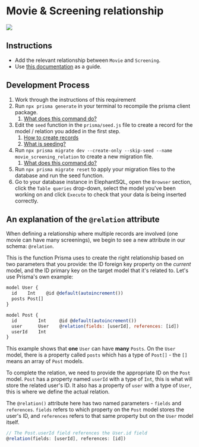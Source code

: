 # Movie & Screening relationship

![](../assets/MovieScreening_Relation.PNG)

## Instructions

- Add the relevant relationship between `Movie` and `Screening`.
- Use [this documentation](https://www.prisma.io/docs/concepts/components/prisma-schema/relations/one-to-many-relations) as a guide.

## Development Process

1. Work through the instructions of this requirement
2. Run `npx prisma generate` in your terminal to recompile the prisma client package.
   1. [What does this command do?](../resources/prisma-generate.md)
3. Edit the `seed` function in the `prisma/seed.js` file to create a record for the model / relation you added in the first step.
   1. [How to create records](https://www.prisma.io/docs/concepts/components/prisma-client/crud#create-a-single-record)
   2. [What is seeding?](../resources/db-seeding.md)
4. Run `npx prisma migrate dev --create-only --skip-seed --name movie_screening_relation` to create a new migration file.
   1. [What does this command do?](../resources/db-migrations.md)
5. Run `npx prisma migrate reset` to apply your migration files to the database and run the seed function.
6. Go to your database instance in ElephantSQL, open the `Browser` section, click the `Table queries` drop-down, select the model you've been working on and click `Execute` to check that your data is being inserted correctly.

## An explanation of the `@relation` attribute

When defining a relationship where multiple records are involved (one movie can have many screenings), we begin to see a new attribute in our schema: `@relation`.

This is the function Prisma uses to create the right relationship based on two parameters that you provide: the ID foreign key property on the _current_ model, and the ID primary key on the target model that it's related to. Let's use Prisma's own example:

```js
model User {
  id    Int    @id @default(autoincrement())
  posts Post[]
}

model Post {
  id        Int     @id @default(autoincrement())
  user      User    @relation(fields: [userId], references: [id])
  userId    Int
}
```

This example shows that **one** `User` can have **many** `Posts`. On the `User` model, there is a property called `posts` which has a type of `Post[]` - the `[]` means an array of `Post` models.

To complete the relation, we need to provide the appropriate ID on the `Post` model. `Post` has a property named `userId` with a type of `Int`, this is what will store the related user's ID. It also has a property of `user` with a type of `User`, this is where we define the actual relation.

The `@relation()` attribute here has two named parameters - `fields` and `references`. `fields` refers to which property on the `Post` model stores the user's ID, and `references` refers to that same property but on the `User` model itself.

```js
// The Post.userId field references the User.id field
@relation(fields: [userId], references: [id])
```
